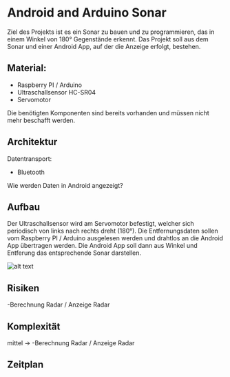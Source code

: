 # Android and Arduino Sonar
Ziel des Projekts ist es ein Sonar zu bauen und zu programmieren,
das in einem Winkel von 180° Gegenstände erkennt. Das Projekt soll
aus dem Sonar und einer Android App, auf der die Anzeige erfolgt,
bestehen.

## Material:
- Raspberry PI / Arduino
- Ultraschallsensor HC-SR04
- Servomotor

Die benötigten Komponenten sind bereits vorhanden und müssen nicht mehr beschafft werden.

## Architektur

Datentransport:
 - Bluetooth 
 <!-- - Wifi, welches Protokoll ?? -->

Wie werden Daten in Android angezeigt? 

<!-- Vielleicht kleines Mockup der App -->



## Aufbau
Der Ultraschallsensor wird am Servomotor befestigt, welcher sich
periodisch von links nach rechts dreht (180°). Die Entfernungsdaten
sollen vom Raspberry PI / Arduino ausgelesen werden und drahtlos an
die Android App übertragen werden. Die Android App soll dann aus
Winkel und Entferung das entsprechende Sonar darstellen. 


![alt text](https://screenshotscdn.firefoxusercontent.com/images/5a965c34-5c05-40ce-b867-32ef34d92c5d.png?download=Screenshot_2018-10-22%20Wireframe%20cc%20-%20minimal%20wireframing%20tool.png&sig=LoNmlUyR0dbJC7dsjbYelqMR47k "Logo Title Text 1")


## Risiken

 -Berechnung Radar / Anzeige Radar

## Komplexität

mittel ->  -Berechnung Radar / Anzeige Radar

## Zeitplan

<!-- ?? -->

